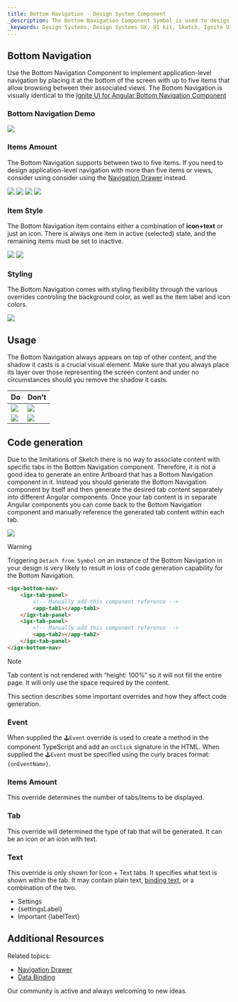 ```yaml
---
title: Bottom Navigation - Design System Component
_description: The Bottom Navigation Component Symbol is used to design simple application-level navigation.
_keywords: Design Systems, Design Systems UX, UI kit, Sketch, Ignite UI for Angular, Sketch to Angular, Sketch to Angular, Angular, Angular Design System, Export code from Sketch, Design Kits for Angular, Sketch HTML, Sketch to HTML, Sketch UI kits
---
```


## Bottom Navigation

Use the Bottom Navigation Component to implement application-level navigation by placing it at the bottom of the screen with up to five items that allow browsing between their associated views. The Bottom Navigation is visually identical to the [Ignite UI for Angular Bottom Navigation Component](https://www.infragistics.com/products/ignite-ui-angular/angular/components/tabbar.html)

### Bottom Navigation Demo

<img class="responsive-img" src="../images/bottom-nav_demo.png" srcset="../images/bottom-nav_demo@2x.png 2x" />

### Items Amount

The Bottom Navigation supports between two to five items. If you need to design application-level navigation with more than five items or views, consider using consider using the [Navigation Drawer](nav-drawer.md) instead.

<img class="responsive-img" src="../images/bottom-nav_items2.png" srcset="../images/bottom-nav_items2@2x.png 2x" />
<img class="responsive-img" src="../images/bottom-nav_items3.png" srcset="../images/bottom-nav_items3@2x.png 2x" />
<img class="responsive-img" src="../images/bottom-nav_items4.png" srcset="../images/bottom-nav_items4@2x.png 2x" />
<img class="responsive-img" src="../images/bottom-nav_items5.png" srcset="../images/bottom-nav_items5@2x.png 2x" />

### Item Style

The Bottom Navigation item contains either a combination of **icon+text** or just an icon. There is always one item in active (selected) state, and the remaining items must be set to inactive.

<img class="responsive-img" src="../images/bottom-nav_icon&text.png" srcset="../images/bottom-nav_icon&text@2x.png 2x" />
<img class="responsive-img" src="../images/bottom-nav_icon.png" srcset="../images/bottom-nav_icon@2x.png 2x" />

### Styling

The Bottom Navigation comes with styling flexibility through the various overrides controling the background color, as well as the item label and icon colors.

<img class="responsive-img" src="../images/bottom-nav_styling.png" srcset="../images/bottom-nav_styling@2x.png 2x" />

## Usage

The Bottom Navigation always appears on top of other content, and the shadow it casts is a crucial visual element. Make sure that you always place its layer over those representing the screen content and under no circumstances should you remove the shadow it casts.

| Do                                                                                     | Don't                                                                                      |
| -------------------------------------------------------------------------------------- | ------------------------------------------------------------------------------------------ |
| <img class="responsive-img" src="../images/bottom-nav_do1.png" srcset="../images/bottom-nav_do1@2x.png 2x" /> | <img class="responsive-img" src="../images/bottom-nav_dont1.png" srcset="../images/bottom-nav_dont1@2x.png 2x" /> |
| <img class="responsive-img" src="../images/bottom-nav_do2.png" srcset="../images/bottom-nav_do2@2x.png 2x" /> | <img class="responsive-img" src="../images/bottom-nav_dont2.png" srcset="../images/bottom-nav_dont2@2x.png 2x" /> |

## Code generation

Due to the limitations of Sketch there is no way to associate content with specific tabs in the Bottom Navigation component. Therefore, it is not a good idea to generate an entire Artboard that has a Bottom Navigation component in it. Instead you should generate the Bottom Navigation component by itself and then generate the desired tab content separately into different Angular components. Once your tab content is in separate Angular components you can come back to the Bottom Navigation component and manually reference the generated tab content within each tab.

<img class="responsive-img" src="../images/bottom-nav_limitation.png" />

> [!WARNING]
> Triggering `Detach from Symbol` on an instance of the Bottom Navigation in your design is very likely to result in loss of code generation capability for the Bottom Navigation.

```html
<igx-bottom-nav>
    <igx-tab-panel>
        <!-- Manually add this component reference -->
        <app-tab1></app-tab1>
    </igx-tab-panel>
    <igx-tab-panel>
        <!-- Manually add this component reference -->
        <app-tab2></app-tab2>
    </igx-tab-panel>
</igx-bottom-nav>
```

> [!Note]
> Tab content is not rendered with “height: 100%” so it will not fill the entire page. It will only use the space required by the content.

This section describes some important overrides and how they affect code generation.

### Event

When supplied the `🕹️Event` override is used to create a method in the component TypeScript and add an `onClick` signature in the HTML. When supplied the `🕹️Event` must be specified using the curly braces format: `{onEventName}`.

### Items Amount

This override determines the number of tabs/items to be displayed.

### Tab

This override will determined the type of tab that will be generated. It can be an icon or an icon with text.

### Text

This override is only shown for Icon + Text tabs. It specifies what text is shown within the tab. It may contain plain text, [binding text](../codegen/data-binding.md), or a combination of the two.

- Settings
- {settingsLabel}
- Important {labelText}

## Additional Resources

Related topics:

- [Navigation Drawer](nav-drawer.md)
- [Data Binding](../codegen/data-binding.md)
  <div class="divider--half"></div>

Our community is active and always welcoming to new ideas.


